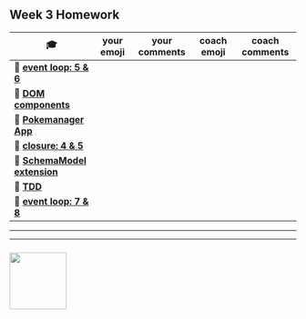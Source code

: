 ## Week 3 Homework

| :mortar_board: | your emoji | your comments | coach emoji | coach comments |
| --- | --- | --- | --- | --- |
| :egg: __[event loop: 5 & 6](../exercises-event-loop)__ | | | | |
| :egg: __[DOM components](./dom-components)__ | | | | |
| :hatching_chick: __[Pokemanager App](./pokemanager-app)__ | | | | |
| :hatching_chick: __[closure: 4 & 5](../closure-exercises)__ | | | | |
| :hatched_chick: __[SchemaModel extension](./schema-protected-model)__ | | | | |
| :hatched_chick: __[TDD](./tdd)__ | | | | |
| :hatched_chick: __[event loop: 7 & 8](../exercises-event-loop)__ | | | | |

___
___
### <a href="https://hackyourfuture.be" target="_blank"><img src="https://pbs.twimg.com/profile_images/984474625009741824/Bs_qKx6-_400x400.jpg" width="100" height="100"></img></a>
